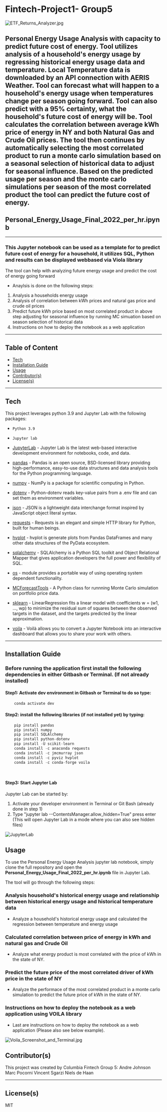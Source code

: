 # Fintech-Project1- Group5


![ETF_Returns_Analyzer.jpg](https://github.com/vincentsgarzi/Group5Project1/tree/main/Images/ETF_Returns_Analyzer.jpg)

## Personal Energy Usage Analysis with capacity to predict future cost of energy. Tool utilizes analysis of a household's energy usage by regressing historical energy usage data and temperature. Local Temperature data is downloaded by an API connection with AERIS Weather. Tool can forecast what will happen to a household's energy usage when temperatures change per season going forward. Tool can also predict with a 95% certainty, what the household's future cost of energy will be. Tool calculates the correlation between average kWh price of energy in NY and both Natural Gas and Crude Oil prices. The tool then continues by automatically selecting the most correlated product to run a monte carlo simulation based on a seasonal selection of historical data to adjust for seasonal influence. Based on the predicted usage per season and the monte carlo simulations per season of the most correlated product the tool can predict the future cost of energy. 

## Personal_Energy_Usage_Final_2022_per_hr.ipynb
---

### This Jupyter notebook can be used as a template for to predict future cost of energy for a household, it utilizes SQL, Python and results can be displayed webbased via Viola library

The tool can help with analyzing future energy usage and predict the cost of energy going forward
* Anaylsis is done on the following steps: 
1. Analysis a households energy usage
2. Analysis of correlation between kWh prices and natural gas price and crude oil prices
3. Predict future kWh price based on most correlated product in above step adjusting for seasonal influence by running MC simuation based on season selection of historical data
4. Instructions on how to deploy the notebook as a web application


---
## Table of Content

- [Tech](#technologies)
- [Installation Guide](#installation-guide)
- [Usage](#usage)
- [Contributor(s)](#contributor(s))
- [License(s)](#license(s))

---
## Tech

This project leverages python 3.9 and Jupyter Lab with the following packages:

* `Python 3.9`
* `Jupyter lab`

* [JupyterLab](https://jupyter.org/) - Jupyter Lab is the latest web-based interactive development environment for notebooks, code, and data.

* [pandas](https://pandas.pydata.org/pandas-docs/stable/index.html) - Pandas is an open source, BSD-licensed library providing high-performance, easy-to-use data structures and data analysis tools for the Python programming language.

* [numpy](https://numpy.org/doc/stable/index.html) - NumPy is a package for scientific computing in Python.

* [dotenv](https://pypi.org/project/python-dotenv/) - Python-dotenv reads key-value pairs from a .env file and can set them as environment variables.

* [json](https://docs.python.org/3/library/json.html) -  JSON is a lightweight data interchange format inspired by JavaScript object literal syntax.

* [requests](https://requests.readthedocs.io/en/latest/) - Requests is an elegant and simple HTTP library for Python, built for human beings.

* [hvplot](https://hvplot.holoviz.org/user_guide/Plotting.html) - hvplot is generate plots from Pandas DataFrames and many other data structures of the PyData ecosystem.

* [sqlalchemy](https://www.sqlalchemy.org/) - SQLAlchemy is a Python SQL toolkit and Object Relational Mapper that gives application developers the full power and flexibility of SQL.

* [os](https://docs.python.org/3/library/os.html) - module provides a portable way of using operating system dependent functionality.

* [MCForecastTools](https://cdn.inst-fs-pdx-prod.inscloudgate.net/e0e08ad7-c5b3-43c1-8e7c-e7efc5f1f39c/MCForecastTools.py?token=eyJhbGciOiJIUzUxMiIsInR5cCI6IkpXVCIsImtpZCI6ImNkbiJ9.eyJyZXNvdXJjZSI6Ii9lMGUwOGFkNy1jNWIzLTQzYzEtOGU3Yy1lN2VmYzVmMWYzOWMvTUNGb3JlY2FzdFRvb2xzLnB5IiwidGVuYW50IjoiY2FudmFzIiwidXNlcl9pZCI6IjE1MDQyMDAwMDAwMDA0MTkyOCIsImlhdCI6MTY3MjMwNDM5NywiZXhwIjoxNjcyMzkwNzk3fQ.WGJMX_rASeilWSbulLAihV6NgGxdQXfVJnemxa9Pdyydjy0LvqbqBUcMU_ORuels5eLcI8CUQ7bzjZMIcmOi3A&content_type=text%2Fx-python) -  A Python class for runnning Monte Carlo simulation on portfolio price data.

* [sklearn](https://scikit-learn.org/stable/modules/generated/sklearn.linear_model.LinearRegression.html) - LinearRegression fits a linear model with coefficients w = (w1, …, wp) to minimize the residual sum of squares between the observed targets in the dataset, and the targets predicted by the linear approximation.

* [voila](https://voila.readthedocs.io/en/stable/index.html) - Voilà allows you to convert a Jupyter Notebook into an interactive dashboard that allows you to share your work with others.
---

## Installation Guide

### Before running the application first install the following dependencies in either Gitbash or Terminal. (If not already installed)

#### Step1: Activate dev environment in Gitbash or Terminal to do so type:
```python
    conda activate dev
```
#### Step2: install the following libraries (if not installed yet) by typing:
```python
    pip install pandas
    pip install numpy
    pip install SQLAlchemy
    pip install python-dotenv
    pip install -U scikit-learn
    conda install -c anaconda requests
    conda install -c jmcmurray json    
    conda install -c pyviz hvplot
    conda install -c conda-forge voila

    
```
#### Step3: Start Jupyter Lab
Jupyter Lab can be started by:
1. Activate your developer environment in Terminal or Git Bash (already done in step 1)
2. Type "jupyter lab --ContentsManager.allow_hidden=True" press enter (This will open Jupyter Lab in a mode where you can also see hidden files)

![JupyterLab](https://github.com/vincentsgarzi/Group5Project1/tree/main/Images/JupyterLab.PNG)


## Usage

To use the Personal Energy Usage Analysis jupyter lab notebook, simply clone the full repository and open the **Personal_Energy_Usage_Final_2022_per_hr.ipynb** file in Jupyter Lab. 

The tool will go through the following steps:

### Analysis household's historical energy usage and relationship between historical energy usage and historical temperature data
* Analyze a household's historical energy usage and calculated the regression between temperature and energy usage

### Calculated correlation between price of energy in kWh and natural gas and Crude Oil
* Analyze what energy product is most correlated with the price of kWh in the state of NY. 

### Predict the future price of the most correlated driver of kWh price in the state of NY
* Analyze the performace of the most correlated product in a monte carlo simulation to predict the future price of kWh in the state of NY. 

### Instructions on how to deploy the notebook as a web application using VOILA library
* Last are instructions on how to deploy the notebook as a web application (Please also see below example). 

![Voila_Screenshot_and_Terminal.jpg](https://github.com/vincentsgarzi/Group5Project1/tree/main/Images/Voila_Screenshot_and_Terminal.jpg)

## Contributor(s)

This project was created by Columbia Fintech Group 5:
Andre Johnson
Marc Pocorni
Vincent Sgarzi
Niels de Haan

---

## License(s)

MIT
